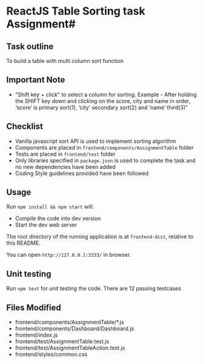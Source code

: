 # ReactJS Table Sorting task Assignment#

## Task outline ##
To build a table with multi column sort function

## Important Note ##
- "Shift key + click" to select a column for sorting.
Example - After holding the SHIFT key down and clicking on the score, city and name in order, ‘score’ is primary sort(1), ‘city’ secondary sort(2) and ‘name’ third(3)"


## Checklist ##
- Vanilla javascript sort API is used to implement sorting algorithm
- Components are placed in `frontend/components/AssignmentTable` folder
- Tests are placed in `frontend/test` folder
- Only libraries specified in `package.json` is used to complete the task and no new dependencies have been added
- Coding Style guidelines provided have been followed


## Usage
Run `npm install && npm start` will:
- Compile the code into dev version
- Start the dev web server

The root directory of the running application is at `frontend-dist`, relative to this README.

You can open `http://127.0.0.1:3333/` in browser.

## Unit testing
Run `npm test` for unit testing the code. There are 12 passing testcases

## Files Modified
- frontend/components/AssignmentTable/*.js
- frontend/components/Dashboard/Dashboard.js
- frontend/index.js
- frontend/test/AssignmentTable.test.js
- frontend/test/AssignmentTableAction.test.js
- frontend/styles/common.css
